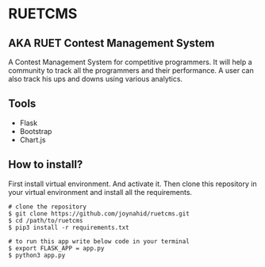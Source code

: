 RUETCMS
========
AKA RUET Contest Management System
------------------------------------
A Contest Management System for competitive programmers. It will help a community to track all the programmers and their performance. A user can also track his ups and downs using various analytics.

Tools
-------
- Flask
- Bootstrap
- Chart.js

How to install?
-----------------
First install virtual environment. And activate it. Then clone this repository in your virtual environment and install all the requirements.

    # clone the repository
    $ git clone https://github.com/joynahid/ruetcms.git
    $ cd /path/to/ruetcms
    $ pip3 install -r requirements.txt

    # to run this app write below code in your terminal
    $ export FLASK_APP = app.py
    $ python3 app.py
